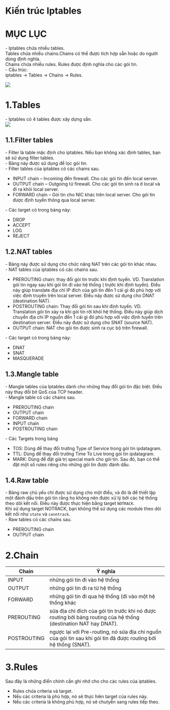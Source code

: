 # Kiến trúc Iptables 

# MỤC LỤC


\- Iptables chứa nhiều tables.  
Tables chứa nhiều chains.Chains có thể được tích hợp sẵn hoặc do người dùng định nghĩa.  
Chains chứa nhiều rules. Rules được định nghĩa cho các gói tin.  
\- Cấu trúc:  
iptables -> Tables -> Chains -> Rules.  

<img src="images/2.png" />

<a name="1"></a>
# 1.Tables
\- Iptables có 4 tables được xây dựng sẵn.  
<img src="images/3.png" />

<a name="1.1"></a>
## 1.1.Filter tables
\- Filter là table mặc định cho iptables. Nếu bạn không xác định tables, bạn sẽ sử dụng filter tables.  
\- Bảng này được sử dụng để lọc gói tin.  
\- Filter tables của iptables có các chains sau.  
- INPUT chain – Incoming đến firewall. Cho các gói tin đến local server.
- OUTPUT chain – Outgoing từ firewall. Cho các gói tin sinh ra ở local và đi ra khỏi local server. 
- FORWARD chain – Gói tin cho NIC khác trên local server. Cho gói tin được định tuyến thông qua local server.

\- Các target có trong bảng này:  
- DROP
- ACCEPT
- LOG
- REJECT

<a name="1.2"></a>
## 1.2.NAT tables
\- Bảng này được sử dụng cho chức năng NAT trên các gói tin khác nhau.  
\- NAT tables của iptables có các chains sau.  
- PREROUTING chain: thay đổi gói tin trước khi định tuyến. VD. Translation gói tin ngay sau khi gói tin đi vào hệ thống ( trước khi định tuyến). Điều này giúp translate địa chỉ IP đích của gói tin đến 1 cái gì đó phù hợp với việc định truyến trên local server. Điều này được sử dụng cho DNAT (destination NAT).
- POSTROUTING chain: Thay đổi gói tin sau khi định tuyến. VD. Translation gói tin xảy ra khi gói tin rời khỏi hệ thống. Điều này giúp dịch chuyển địa chỉ IP nguồn đến 1 cái gì đó phù hợp với việc định tuyến trên destination server. Điều này được sử dụng cho SNAT (source NAT).
- OUTPUT chain: NAT cho gói tin được sinh ra cục bộ trên firewall.

\- Các target có trong bảng này:  
- DNAT
- SNAT
- MASQUERADE

<a name="1.3"></a>
## 1.3.Mangle table
\- Mangle tables của Iptables dành cho những thay đổi gói tin đặc biệt. Điều này thay đổi bit QoS của TCP header.  
\- Mangle table có các chains sau.  
- PREROUTING chain
- OUTPUT chain
- FORWARD chain
- INPUT chain
- POSTROUTING chain

\- Các Targets trong bảng  
- TOS: Dùng để thay đổi trường Type of Service trong gói tin ipdatagram.
- TTL: Dùng để thay đổi trường Time To Live trong gói tin ipdatagram.
- MARK: Dùng để đặt giá trị special mark cho gói tin. Sau đó, bạn có thể đặt một số rules riêng cho những gói tin được đánh dấu.

<a name="1.4"></a>
## 1.4.Raw table
\- Bảng raw chủ yếu chỉ được sử dụng cho một điều, và đó là để thiết lập một đánh dấu trên gói tin rằng họ không nên được xử lý bởi các hệ thống theo dõi kết nối. Điều này được thực hiện bằng target `NOTRACK`.  
Khi sử dụng target NOTRACK, bạn không thể sử dụng các module theo dõi kết nối như `state` và `conntrack`.  
\- Raw tables có các chains sau.  
- PREROUTING chain
- OUTPUT chain

<a name="2"></a>
# 2.Chain
|Chain|Ý nghĩa|
|---|---|
|INPUT|những gói tin đi vào hệ thống|
|OUTPUT|những gói tin đi ra từ hệ thống|
|FORWARD|những gói tin đi qua hệ thống (đi vào một hệ thống khác|
|PREROUTING|sửa địa chỉ đích của gói tin trước khi nó được routing bởi bảng routing của hệ thống (destination NAT hay DNAT).|
|POSTROUTING|ngược lại với Pre-routing, nó sửa địa chỉ nguồn của gói tin sau khi gói tin đã được routing bởi hệ thống (SNAT).|

<a name="3"></a>
# 3.Rules
Sau đây là những điển chính cần ghi nhớ cho cho các rules của iptables.  
- Rules chứa criteria và target.
- Nếu các criteria là phù hợp, nó sẽ thực hiên target của rules này. 
- Nếu các criteria là không phù hợp, nó sẽ chutyển sang rules tiếp theo.















